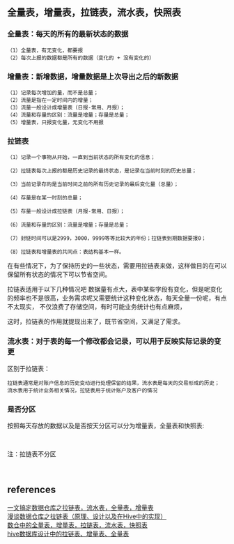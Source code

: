 ## 全量表，增量表，拉链表，流水表，快照表
### 全量表：每天的所有的最新状态的数据
```
（1）全量表，有无变化，都要报
（2）每次上报的数据都是所有的数据（变化的 + 没有变化的）
```
### 增量表：新增数据，增量数据是上次导出之后的新数据
```
（1）记录每次增加的量，而不是总量；
（2）流量是指在一定时间内的增量；
（3）流量一般设计成增量表（日报-常用、月报）；
（4）流量和存量的区别：流量是增量；存量是总量；
（5）增量表，只报变化量，无变化不用报
```
### 拉链表
```
（1）记录一个事物从开始，一直到当前状态的所有变化的信息；

（2）拉链表每次上报的都是历史记录的最终状态，是记录在当前时刻的历史总量；

（3）当前记录存的是当前时间之前的所有历史记录的最后变化量（总量）；

（4）存量是在某一时刻的总量；

（5）存量一般设计成拉链表（月报-常用、日报）；

（6）流量和存量的区别：流量是增量；存量是总量；

（7）封链时间可以是2999，3000，9999等等比较大的年份；拉链表到期数据要报0；

（8）拉链表和增量表的共同点：表结构基本一样。
```
在有些情况下，为了保持历史的一些状态，需要用拉链表来做，这样做目的在可以保留所有状态的情况下可以节省空间。  

拉链表适用于以下几种情况吧   数据量有点大，表中某些字段有变化，但是呢变化的频率也不是很高，业务需求呢又需要统计这种变化状态，每天全量一份呢，有点不太现实，   不仅浪费了存储空间，有时可能业务统计也有点麻烦，

这时，拉链表的作用就提现出来了，既节省空间，又满足了需求。 

### 流水表：对于表的每一个修改都会记录，可以用于反映实际记录的变更
区别于拉链表：　
```
拉链表通常是对账户信息的历史变动进行处理保留的结果，流水表是每天的交易形成的历史；
流水表用于统计业务相关情况，拉链表用于统计账户及客户的情况
```
### 是否分区
按照每天存放的数据以及是否按天分区可以分为增量表，全量表和快照表:
<p>&nbsp;<img src="https://img2018.cnblogs.com/blog/1353331/201901/1353331-20190105121132170-89261102.png" alt=""></p>
注：拉链表不分区

&nbsp;
## references
[一文搞定数据仓库之拉链表，流水表，全量表，增量表](https://blog.csdn.net/mtj66/article/details/78019370)   
[漫谈数据仓库之拉链表（原理、设计以及在Hive中的实现）](https://blog.csdn.net/zhaodedong/article/details/54177686)   
[数仓中的全量表，增量表，拉链表，流水表，快照表](https://www.cnblogs.com/wqbin/p/10223988.html)  
[hive数据库设计中的拉链表、增量表、全量表](https://blog.csdn.net/houfengfei668/article/details/79619215)
